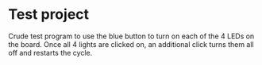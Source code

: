 # Test project
Crude test program to use the blue button to turn on each of the 4 LEDs on the board. Once all 4 lights are clicked on, an additional click turns them all off and restarts the cycle.
